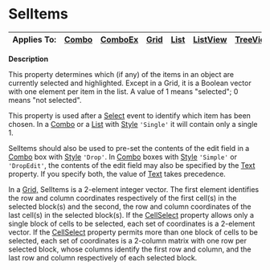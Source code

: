 




<h1 class="heading"><span class="name">SelItems</span></h1>

| Applies To: | [Combo](./combo.md) | [ComboEx](./comboex.md) | [Grid](./grid.md) | [List](./list.md) | [ListView](./listview.md) | [TreeView](./treeview.md) |
| --- | --- | --- | --- | --- | --- | ---  |


**Description**


This property determines which (if any) of the items in an object are currently selected and highlighted. Except in a Grid, it is a Boolean vector with one element per item in the list. A value of 1 means "selected"; 0 means "not selected".


This property is used after a [Select](./select.md) event to identify which item has been chosen. In a [Combo](./combo.md) or a [List](./list.md) with [Style](style.md) `'Single'` it will contain only a single 1.


SelItems should also be used to pre-set the contents of the edit field in a [Combo](./combo.md) box with [Style](style.md) `'Drop'`. In [Combo](./combo.md) boxes with [Style](style.md) `'Simple'` or `'DropEdit'`, the contents of the edit field may also be specified by the [Text](text.md) property. If you specify both, the value of [Text](text.md) takes precedence.


In a [Grid,](./grid.md) SelItems is a 2-element integer vector. The first element identifies the row and column coordinates respectively of the first cell(s) in the selected block(s) and the second, the row and column coordinates of the last cell(s) in the selected block(s). If the [CellSelect](cellselect.md) property allows only a single block of cells to be selected, each set of coordinates is a 2-element vector. If the [CellSelect](cellselect.md) property permits more than one block of cells to be selected, each set of coordinates is a 2-column matrix with one row per selected block, whose columns identify the first row and column, and the last row and column respectively of each selected block.



